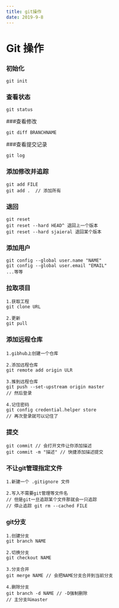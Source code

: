 ```yaml
---
title: git操作
date: 2019-9-8
---
```


# Git 操作

### 初始化

``` 
git init
```

### 查看状态

```
git status
```
###查看修改

```
git diff BRANCHNAME
```

###查看提交记录

```
git log
```
### 添加修改并追踪

```
git add FILE
git add .  // 添加所有
```

### 退回

```
git reset
git reset --hard HEAD^ 退回上一个版本
git reset --hard sjaieral 退回某个版本
```

### 添加用户

```
git config --global user.name "NAME"
git config --global user.email "EMAIL"
...等等
```

### 拉取项目

```
1.获取工程
git clone URL

2.更新
git pull
```

### 添加远程仓库

```
1.gibhub上创建一个仓库

2.添加远程仓库
git remote add origin ULR

3.推到远程仓库
git push --set-upstream origin master
// 然后登录

4.记住密码
git config credential.helper store
// 再次登录就可以记住了
```

### 提交

```
git commit // 会打开文件让你添加描述
git commit -m "描述" // 快捷添加描述提交
```

### 不让git管理指定文件

```
1.新建一个 .gitignore 文件

2.写入不需要git管理等文件名
// 但是git一旦追踪某个文件那就会一只追踪
// 停止追踪 git rm --cached FILE
```

### git分支

```
1.创建分支
git branch NAME

2.切换分支
git checkout NAME

3.分支合并
git merge NAME // 会把NAME分支合并到当前分支

4.删除分支
git branch -d NAME // -D强制删除
// 主分支叫master
```

